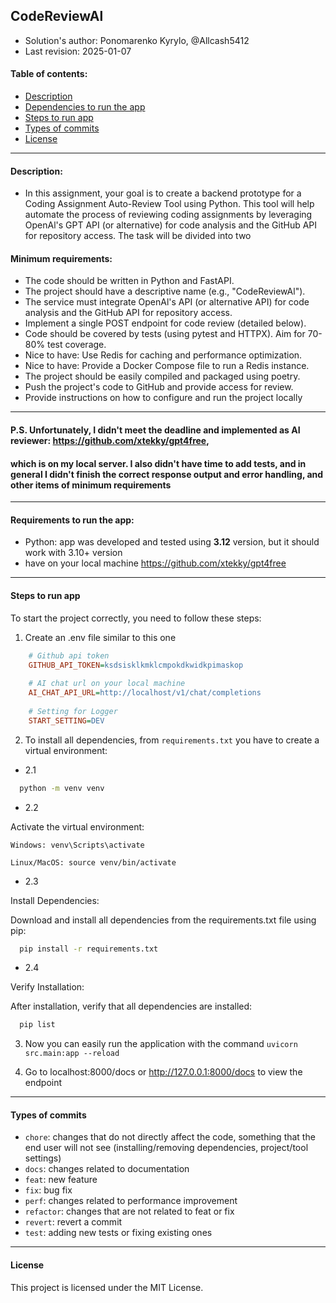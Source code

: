 CodeReviewAl
- 
- Solution's author: Ponomarenko Kyrylo, @Allcash5412
- Last revision: 2025-01-07

#### Table of contents:
- [Description](#description)
- [Dependencies to run the app](#requirements-to-run-the-app)
- [Steps to run app](#steps-to-run-app)
- [Types of commits](#types-of-commits)
- [License](#license)


---

#### Description:
- In this assignment, your goal is to create a backend prototype for a Coding Assignment Auto-Review Tool using
Python. This tool will help automate the process of reviewing coding assignments by leveraging OpenAl's GPT
API (or alternative) for code analysis and the GitHub API for repository access. The task will be divided into two
#### Minimum requirements:
- The code should be written in Python and FastAPI.
- The project should have a descriptive name (e.g., "CodeReviewAl").
- The service must integrate OpenAl's API (or alternative API) for code analysis and the GitHub API for
repository access.
- Implement a single POST endpoint for code review (detailed below).
- Code should be covered by tests (using pytest and HTTPX). Aim for 70-80% test coverage.
- Nice to have: Use Redis for caching and performance optimization.
- Nice to have: Provide a Docker Compose file to run a Redis instance.
- The project should be easily compiled and packaged using poetry.
- Push the project's code to GitHub and provide access for review.
- Provide instructions on how to configure and run the project locally

---

#### P.S. Unfortunately, I didn't meet the deadline and implemented as AI reviewer: https://github.com/xtekky/gpt4free, 
#### which is on my local server. I also didn't have time to add tests, and in general I didn't finish the correct response output and error handling, and other items of minimum requirements

---

#### Requirements to run the app:

- Python: app was developed and tested using **3.12** version, but it should work with 3.10+ version
- have on your local machine  https://github.com/xtekky/gpt4free

---

#### Steps to run app

To start the project correctly, you need to follow these steps: 
1. Create an .env file similar to this one
```ini
    # Github api token
    GITHUB_API_TOKEN=ksdsisklkmklcmpokdkwidkpimaskop
    
    # AI chat url on your local machine
    AI_CHAT_API_URL=http://localhost/v1/chat/completions
    
    # Setting for Logger
    START_SETTING=DEV
  ```

2. To install all dependencies, from `requirements.txt` 
you have to create a virtual environment:
- 2.1
```bash
  python -m venv venv
```

- 2.2

Activate the virtual environment:

    Windows: venv\Scripts\activate

    Linux/MacOS: source venv/bin/activate

- 2.3

Install Dependencies:

Download and install all dependencies from the requirements.txt file using pip:
```bash
  pip install -r requirements.txt
  ```

- 2.4

Verify Installation:

After installation, verify that all dependencies are installed:
```bash
  pip list
```
3. Now you can easily run the application 
with the command `uvicorn src.main:app --reload`


4. Go to localhost:8000/docs or http://127.0.0.1:8000/docs
to view the endpoint

---

#### Types of commits

- `chore`: changes that do not directly affect the code, something that the end user will not see (installing/removing dependencies, project/tool settings)
- `docs`: changes related to documentation
- `feat`: new feature
- `fix`:  bug fix
- `perf`: changes related to performance improvement
- `refactor`: changes that are not related to feat or fix
- `revert`: revert a commit
- `test`: adding new tests or fixing existing ones

---

#### License

This project is licensed under the MIT License.